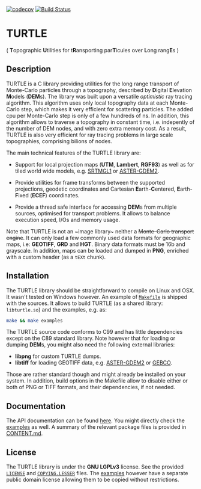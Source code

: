 [![codecov](https://codecov.io/gh/niess/turtle/branch/master/graph/badge.svg)](https://codecov.io/gh/niess/turtle)
[![Build Status](https://travis-ci.com/niess/turtle.svg?branch=master)](https://travis-ci.com/niess/turtle)

# TURTLE
( **T**opographic **U**tilities for t**R**ansporting par**T**icules over
  **L**ong rang**E**s )

## Description

TURTLE is a C library providing utilities for the long range transport of
Monte-Carlo particles through a topography, described by **D**igital
**E**levation **M**odels (**DEM**s). The library was built upon a versatile
*optimistic* ray tracing algorithm. This algorithm uses only local topography
data at each Monte-Carlo step, which makes it very efficient for scattering
particles. The added cpu per Monte-Carlo step is only of a few hundreds of ns.
In addition, this algorithm allows to traverse a topography in constant time,
i.e. indepently of the number of DEM nodes, and with zero extra memory cost. As
a result, TURTLE is also very efficient for ray tracing problems in large scale
topographies, comprising bilions of nodes.

The main technical features of the TURTLE library are:

* Support for local projection maps (**UTM**, **Lambert**, **RGF93**) as well
as for tiled world wide models, e.g. [SRTMGL1](https://lpdaac.usgs.gov/node/527)
or [ASTER-GDEM2](https://asterweb.jpl.nasa.gov/gdem.asp).

* Provide utilities for frame transforms between the supported projections,
geodetic coordinates and Cartesian **E**arth-**C**entered, **E**arth-**F**ixed
(**ECEF**) coordinates.

* Provide a thread safe interface for accessing **DEM**s from multiple sources,
optimised for transport problems. It allows to balance execution speed, I/Os and
memory usage.

Note that TURTLE is not an ~image library~ neither a ~~Monte-Carlo transport
engine~~. It can only load a few commonly used data formats for geographic
maps, i.e: **GEOTIFF**, **GRD** and **HGT**. Binary data formats must be 16b
and grayscale. In addition, maps can be loaded and dumped in **PNG**, enriched
with a custom header (as a `tEXt` chunk).

## Installation

The TURTLE library should be straightforward to compile on Linux and OSX. It
wasn't tested on Windows however. An example of [`Makefile`](Makefile) is
shipped with the sources. It allows to build TURTLE (as a shared library:
`libturtle.so`) and the examples, e.g. as:
```bash
make && make examples
```

The TURTLE source code conforms to C99 and has little dependencies except on
the C89 standard library. Note however that for loading or dumping **DEM**s,
you might also need the following external libraries:

* **libpng** for custom TURTLE dumps.
* **libtiff** for loading GEOTIFF data, e.g.
  [ASTER-GDEM2](https://asterweb.jpl.nasa.gov/gdem.asp) or
  [GEBCO](http://www.gebco.net/).

Those are rather standard though and might already be installed on your system.
In addition, build options in the Makefile allow to disable either or both of
PNG or TIFF formats, and their dependencies, if not needed.

## Documentation

The API documentation can be found [here](http://niess.github.io/turtle-docs).
You might directly check the [examples](examples) as well. A summary of the
relevant package files is provided in [CONTENT.md](CONTENT.md).

## License

The TURTLE library is  under the **GNU LGPLv3** license. See the provided
[`LICENSE`](LICENSE) and [`COPYING.LESSER`](COPYING.LESSER) files. The
[examples](examples) however have a separate public domain license allowing
them to be copied without restrictions.
